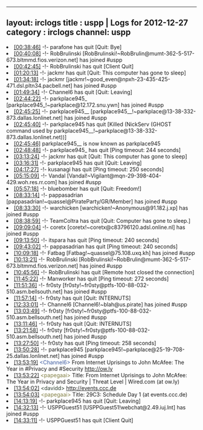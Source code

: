 
---
layout: irclogs
title : uspp | Logs for 2012-12-27
category : irclogs
channel: uspp
---
<li class="logitem"><a href="#00:38:46" name="00:38:46" class="time">[00:38:46]</a> -!- <span class="quit">parafone</span> has quit [Quit: Bye] </li>
<li class="logitem"><a href="#00:40:08" name="00:40:08" class="time">[00:40:08]</a> -!- <span class="join">RobBrulinski</span> [RobBrulinski!~RobBrulin@mumt-362-5-517-673.bltmmd.fios.verizon.net] has joined #uspp </li>
<li class="logitem"><a href="#00:42:45" name="00:42:45" class="time">[00:42:45]</a> -!- <span class="quit">RobBrulinski</span> has quit [Client Quit] </li>
<li class="logitem"><a href="#01:20:13" name="01:20:13" class="time">[01:20:13]</a> -!- <span class="quit">jackmr</span> has quit [Quit: This computer has gone to sleep] </li>
<li class="logitem"><a href="#01:34:18" name="01:34:18" class="time">[01:34:18]</a> -!- <span class="join">jackmr</span> [jackmr!~good_even@npxh-23-435-425-471.dsl.pltn34.pacbell.net] has joined #uspp </li>
<li class="logitem"><a href="#01:49:34" name="01:49:34" class="time">[01:49:34]</a> -!- <span class="quit">Channel6</span> has quit [Quit: Leaving] </li>
<li class="logitem"><a href="#02:44:22" name="02:44:22" class="time">[02:44:22]</a> -!- <span class="join">parkplace945_</span> [parkplace945_!~parkplace@12.172.snu.ywn] has joined #uspp </li>
<li class="logitem"><a href="#02:45:25" name="02:45:25" class="time">[02:45:25]</a> -!- <span class="join">parkplace945__</span> [parkplace945__!~parkplace@13-38-332-873.dallas.lonlinet.net] has joined #uspp </li>
<li class="logitem"><a href="#02:45:40" name="02:45:40" class="time">[02:45:40]</a> -!- <span class="quit">parkplace945</span> has quit [Killed (NickServ (GHOST command used by parkplace945__!~parkplace@13-38-332-873.dallas.lonlinet.net))] </li>
<li class="logitem"><a href="#02:45:46" name="02:45:46" class="time">[02:45:46]</a> <span class="nick">parkplace945__</span> is now known as <span class="nick">parkplace945</span> </li>
<li class="logitem"><a href="#02:48:48" name="02:48:48" class="time">[02:48:48]</a> -!- <span class="quit">parkplace945_</span> has quit [Ping timeout: 244 seconds] </li>
<li class="logitem"><a href="#03:13:24" name="03:13:24" class="time">[03:13:24]</a> -!- <span class="quit">jackmr</span> has quit [Quit: This computer has gone to sleep] </li>
<li class="logitem"><a href="#03:16:31" name="03:16:31" class="time">[03:16:31]</a> -!- <span class="quit">parkplace945</span> has quit [Quit: Leaving] </li>
<li class="logitem"><a href="#04:17:27" name="04:17:27" class="time">[04:17:27]</a> -!- <span class="quit">kusanagi</span> has quit [Ping timeout: 250 seconds] </li>
<li class="logitem"><a href="#05:15:09" name="05:15:09" class="time">[05:15:09]</a> -!- <span class="join">Vandal</span> [Vandal!~Vigilant@mqn-29-398-404-429.woh.res.rr.com] has joined #uspp </li>
<li class="logitem"><a href="#05:57:18" name="05:57:18" class="time">[05:57:18]</a> -!- <span class="quit">bluebomber</span> has quit [Quit: Freedom!] </li>
<li class="logitem"><a href="#08:33:14" name="08:33:14" class="time">[08:33:14]</a> -!- <span class="join">pappasadrian</span> [pappasadrian!~quassel@PirateParty/GR/Member] has joined #uspp </li>
<li class="logitem"><a href="#08:33:30" name="08:33:30" class="time">[08:33:30]</a> -!- <span class="join">warchicken</span> [warchicken!~Anonymous@91.182.j.xp] has joined #uspp </li>
<li class="logitem"><a href="#08:38:59" name="08:38:59" class="time">[08:38:59]</a> -!- <span class="quit">TeamColtra</span> has quit [Quit: Computer has gone to sleep.] </li>
<li class="logitem"><a href="#09:09:04" name="09:09:04" class="time">[09:09:04]</a> -!- <span class="join">coretx</span> [coretx!~coretx@c83796120.adsl.online.nl] has joined #uspp </li>
<li class="logitem"><a href="#09:13:50" name="09:13:50" class="time">[09:13:50]</a> -!- <span class="quit">itspara</span> has quit [Ping timeout: 240 seconds] </li>
<li class="logitem"><a href="#09:43:02" name="09:43:02" class="time">[09:43:02]</a> -!- <span class="quit">pappasadrian</span> has quit [Ping timeout: 240 seconds] </li>
<li class="logitem"><a href="#10:09:18" name="10:09:18" class="time">[10:09:18]</a> -!- <span class="join">Fatbag</span> [Fatbag!~quassel@75.108.uxq.kh] has joined #uspp </li>
<li class="logitem"><a href="#10:13:21" name="10:13:21" class="time">[10:13:21]</a> -!- <span class="join">RobBrulinski</span> [RobBrulinski!~RobBrulin@mumt-362-5-517-673.bltmmd.fios.verizon.net] has joined #uspp </li>
<li class="logitem"><a href="#10:45:56" name="10:45:56" class="time">[10:45:56]</a> -!- <span class="quit">RobBrulinski</span> has quit [Remote host closed the connection] </li>
<li class="logitem"><a href="#11:45:22" name="11:45:22" class="time">[11:45:22]</a> -!- <span class="quit">Manworker</span> has quit [Ping timeout: 272 seconds] </li>
<li class="logitem"><a href="#11:51:36" name="11:51:36" class="time">[11:51:36]</a> -!- <span class="join">fr0sty</span> [fr0sty!~fr0sty@ptfs-100-88-032-510.asm.bellsouth.net] has joined #uspp </li>
<li class="logitem"><a href="#11:57:14" name="11:57:14" class="time">[11:57:14]</a> -!- <span class="quit">fr0sty</span> has quit [Quit: INTERNUTS] </li>
<li class="logitem"><a href="#12:33:01" name="12:33:01" class="time">[12:33:01]</a> -!- <span class="join">Channel6</span> [Channel6!~blah@us.pirate] has joined #uspp </li>
<li class="logitem"><a href="#13:03:49" name="13:03:49" class="time">[13:03:49]</a> -!- <span class="join">fr0sty</span> [fr0sty!~fr0sty@ptfs-100-88-032-510.asm.bellsouth.net] has joined #uspp </li>
<li class="logitem"><a href="#13:11:46" name="13:11:46" class="time">[13:11:46]</a> -!- <span class="quit">fr0sty</span> has quit [Quit: INTERNUTS] </li>
<li class="logitem"><a href="#13:21:58" name="13:21:58" class="time">[13:21:58]</a> -!- <span class="join">fr0sty</span> [fr0sty!~fr0sty@ptfs-100-88-032-510.asm.bellsouth.net] has joined #uspp </li>
<li class="logitem"><a href="#13:27:50" name="13:27:50" class="time">[13:27:50]</a> -!- <span class="quit">fr0sty</span> has quit [Ping timeout: 258 seconds] </li>
<li class="logitem"><a href="#13:50:28" name="13:50:28" class="time">[13:50:28]</a> -!- <span class="join">parkplace945</span> [parkplace945!~parkplace@25-19-708-25.dallas.lonlinet.net] has joined #uspp </li>
<li class="logitem"><a href="#13:53:19" name="13:53:19" class="time">[13:53:19]</a> <span class="person" style="color:#3d5ba0">&lt;Channel6&gt;</span> From Internet Uprisings to John McAfee: The Year in #Privacy and #Security <a href="http://ow.ly/go52k" target="_blank">http://ow.ly</a> </li>
<li class="logitem"><a href="#13:53:22" name="13:53:22" class="time">[13:53:22]</a> <span class="person" style="color:#817e41">&lt;papegaai&gt;</span> Title: From Internet Uprisings to John McAfee: The Year in Privacy and Security | Threat Level | Wired.com (at ow.ly) </li>
<li class="logitem"><a href="#13:54:02" name="13:54:02" class="time">[13:54:02]</a> <span class="person" style="color:#2d3f2f">&lt;davidd&gt;</span> <a href="http://events.ccc.de/congress/2012/Fahrplan/day_2012-12-27.en.html" target="_blank">http://events.ccc.de</a> </li>
<li class="logitem"><a href="#13:54:03" name="13:54:03" class="time">[13:54:03]</a> <span class="person" style="color:#817e41">&lt;papegaai&gt;</span> Title: 29C3: Schedule Day 1 (at events.ccc.de) </li>
<li class="logitem"><a href="#14:13:19" name="14:13:19" class="time">[14:13:19]</a> -!- <span class="quit">parkplace945</span> has quit [Quit: Leaving] </li>
<li class="logitem"><a href="#14:32:13" name="14:32:13" class="time">[14:32:13]</a> -!- <span class="join">USPPGuest51</span> [USPPGuest51!webchat@2.49.iuj.lnt] has joined #uspp </li>
<li class="logitem"><a href="#14:33:11" name="14:33:11" class="time">[14:33:11]</a> -!- <span class="quit">USPPGuest51</span> has quit [Client Quit] </li>


